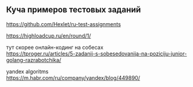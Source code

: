 ## Куча примеров тестовых заданий

https://github.com/Hexlet/ru-test-assignments  

https://highloadcup.ru/en/round/1/  

тут скорее онлайн-кодинг на собесах  
https://tproger.ru/articles/5-zadanij-s-sobesedovanija-na-poziciju-junior-golang-razrabotchika/

yandex algoritms  
https://m.habr.com/ru/company/yandex/blog/449890/